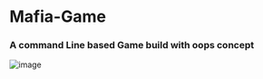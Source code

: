 # Mafia-Game

<h3 align="left">A command Line  based Game build with oops concept</h3>

![image](https://user-images.githubusercontent.com/55682350/117371014-dc7eb500-aee4-11eb-9f50-32792eb4ec44.png)
